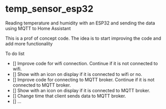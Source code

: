 # temp_sensor_esp32
Reading temperature and humidity with an ESP32 and sending the data using MQTT to Home Assistant

This is a prof of concept code. The idea is to start improving the code and add more functionality

To do list
- [] Improve code for wifi connection. Continue if it is not connected to wifi.
- [] Show with an icon on display if it is connected to wifi or no.
- [] Improve code for connecting to MQTT broker. Continue if it is not connected to MQTT broker.
- [] Show with an icon on display if it is connected to MQTT broker.
- [] Change time that client sends data to MQTT broker.
- [] ...